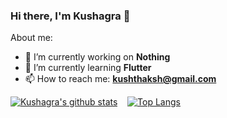 
### Hi there, I'm Kushagra 👋

About me:

- 🔭 I’m currently working on **Nothing**
- 🌱 I’m currently learning **Flutter**
- 📫 How to reach me: **kushthaksh@gmail.com**


[![Kushagra's github stats](https://github-readme-stats.vercel.app/api?username=azyles)](https://github.com/azyles/github-README) &nbsp;&nbsp; [![Top Langs](https://github-readme-stats.vercel.app/api/top-langs/?username=azyles)](https://github.com/azyles/github-README)
<pre>
</pre>
